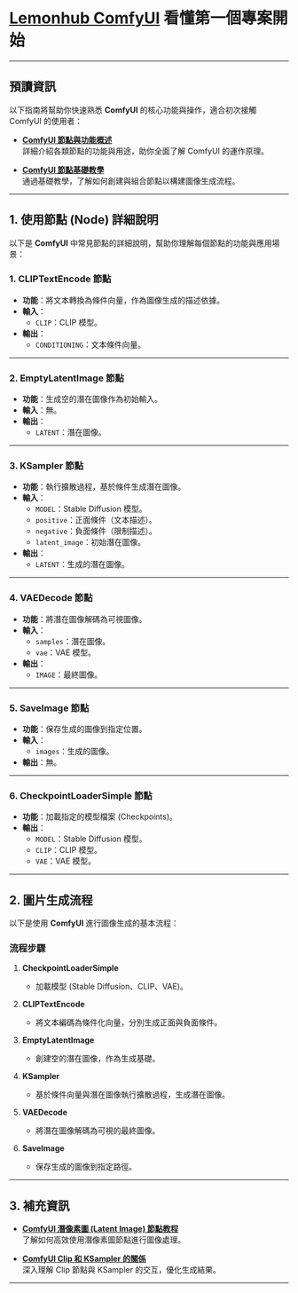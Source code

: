 # [Lemonhub ComfyUI](index-comfyUI.md) 看懂第一個專案開始

---

## 預讀資訊

以下指南將幫助你快速熟悉 **ComfyUI** 的核心功能與操作，適合初次接觸 ComfyUI 的使用者：

- **[ComfyUI 節點與功能概述](Guide/comfyui-guide-comfyui.md)**  
  詳細介紹各類節點的功能與用途，助你全面了解 ComfyUI 的運作原理。

- **[ComfyUI 節點基礎教學](Guide/comfyui-guide-node.md)**  
  通過基礎教學，了解如何創建與組合節點以構建圖像生成流程。

---

## 1. 使用節點 (Node) 詳細說明

以下是 **ComfyUI** 中常見節點的詳細說明，幫助你理解每個節點的功能與應用場景：

### **1. CLIPTextEncode 節點**
- **功能**：將文本轉換為條件向量，作為圖像生成的描述依據。
- **輸入**：
  - `CLIP`：CLIP 模型。
- **輸出**：
  - `CONDITIONING`：文本條件向量。

---

### **2. EmptyLatentImage 節點**
- **功能**：生成空的潛在圖像作為初始輸入。
- **輸入**：無。
- **輸出**：
  - `LATENT`：潛在圖像。

---

### **3. KSampler 節點**
- **功能**：執行擴散過程，基於條件生成潛在圖像。
- **輸入**：
  - `MODEL`：Stable Diffusion 模型。
  - `positive`：正面條件（文本描述）。
  - `negative`：負面條件（限制描述）。
  - `latent_image`：初始潛在圖像。
- **輸出**：
  - `LATENT`：生成的潛在圖像。

---

### **4. VAEDecode 節點**
- **功能**：將潛在圖像解碼為可視圖像。
- **輸入**：
  - `samples`：潛在圖像。
  - `vae`：VAE 模型。
- **輸出**：
  - `IMAGE`：最終圖像。

---

### **5. SaveImage 節點**
- **功能**：保存生成的圖像到指定位置。
- **輸入**：
  - `images`：生成的圖像。
- **輸出**：無。

---

### **6. CheckpointLoaderSimple 節點**
- **功能**：加載指定的模型檔案 (Checkpoints)。
- **輸出**：
  - `MODEL`：Stable Diffusion 模型。
  - `CLIP`：CLIP 模型。
  - `VAE`：VAE 模型。

---

## 2. 圖片生成流程

以下是使用 **ComfyUI** 進行圖像生成的基本流程：

### 流程步驟

1. **CheckpointLoaderSimple**
   - 加載模型 (Stable Diffusion、CLIP、VAE)。

2. **CLIPTextEncode**
   - 將文本編碼為條件化向量，分別生成正面與負面條件。

3. **EmptyLatentImage**
   - 創建空的潛在圖像，作為生成基礎。

4. **KSampler**
   - 基於條件向量與潛在圖像執行擴散過程，生成潛在圖像。

5. **VAEDecode**
   - 將潛在圖像解碼為可視的最終圖像。

6. **SaveImage**
   - 保存生成的圖像到指定路徑。

---

## 3. 補充資訊

- **[ComfyUI 潛像素圖 (Latent Image) 節點教程](Guide/comfyui-guide-latent-image.md)**  
  了解如何高效使用潛像素圖節點進行圖像處理。

- **[ComfyUI Clip 和 KSampler 的關係](Guide/comfyui-guide-clip-to-ksampler.md)**  
  深入理解 Clip 節點與 KSampler 的交互，優化生成結果。

---
